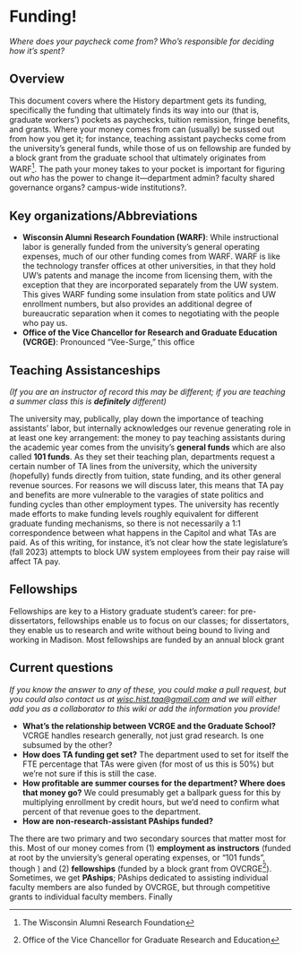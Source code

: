 # Funding!
*Where does your paycheck come from? Who’s responsible for deciding how it’s spent?*

## Overview
This document covers where the History department gets its funding, specifically the funding that ultimately finds its way into our (that is, graduate workers’) pockets as paychecks, tuition remission, fringe benefits, and grants. Where your money comes from can (usually) be sussed out from how you get it; for instance, teaching assistant paychecks come from the university’s general funds, while those of us on fellowship are funded by a block grant from the graduate school that ultimately originates from WARF[^2]. The path your money takes to your pocket is important for figuring out *who* has the power to change it—department admin? faculty shared governance organs? campus-wide institutions?. 

## Key organizations/Abbreviations
* **Wisconsin Alumni Research Foundation (WARF)**: While instructional labor is generally funded from the university’s general operating expenses, much of our other funding comes from WARF. WARF is like the technology transfer offices at other universities, in that they hold UW’s patents and manage the income from licensing them, with the exception that they are incorporated separately from the UW system. This gives WARF funding some insulation from state politics and UW enrollment numbers, but also provides an additional degree of bureaucratic separation when it comes to negotiating with the people who pay us.
* **Office of the Vice Chancellor for Research and Graduate Education (VCRGE)**: Pronounced “Vee-Surge,” this office 

## Teaching Assistanceships
*(If you are an instructor of record this may be different; if you are teaching a summer class this is **definitely** different)*

The university may, publically, play down the importance of teaching assistants’ labor, but internally acknowledges our revenue generating role in at least one key arrangement: the money to pay teaching assistants during the academic year comes from the unvisity’s **general funds** which are also called **101 funds**. As they set their teaching plan, departments request a certain number of TA lines from the university, which the university (hopefully) funds directly from tuition, state funding, and its other general revenue sources. For reasons we will discuss later, this means that TA pay and benefits are more vulnerable to the varagies of state politics and funding cycles than other employment types. The university has recently made efforts to make funding levels roughly equivalent for different graduate funding mechanisms, so there is not necessarily a 1:1 correspondence between what happens in the Capitol and what TAs are paid. As of this writing, for instance, it’s not clear how the state legislature’s (fall 2023) attempts to block UW system employees from their pay raise will affect TA pay. 

## Fellowships
Fellowships are key to a History graduate student’s career: for pre-dissertators, fellowships enable us to focus on our classes; for dissertators, they enable us to research and write without being bound to living and working in Madison. Most fellowships are funded by an annual block grant 

## Current questions
*If you know the answer to any of these, you could make a pull request, but you could also contact us at [wisc.hist.taa@gmail.com](mailto:wisc.hist.taa@gmail.com) and we will either add you as a collaborator to this wiki or add the information you provide!*
  * **What’s the relationship between VCRGE and the Graduate School?** VCRGE handles research generally, not just grad research. Is one subsumed by the other?
  * **How does TA funding get set?** The department used to set for itself the FTE percentage that TAs were given (for most of us this is 50%) but we’re not sure if this is still the case.
  * **How profitable are summer courses for the department? Where does that money go?** We could presumably get a ballpark guess for this by multiplying enrollment by credit hours, but we’d need to confirm what percent of that revenue goes to the department.
  * **How are non-research-assistant PAships funded?**

The there are two primary and two secondary sources that matter most for this. Most of our money comes from (1) **employment as instructors** (funded at root by the unviersity’s general operating expenses, or “101 funds”, though ) and (2) **fellowships** (funded by a block grant from OVCRGE[^1]). Sometimes, we get **PAships**; PAships dedicated to assisting individual faculty members are also funded by OVCRGE, but through competitive grants to individual faculty members. Finally 

[^1]: Office of the Vice Chancellor for Graduate Research and Education
[^2]: The Wisconsin Alumni Research Foundation
